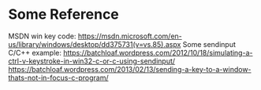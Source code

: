 Some Reference
====
MSDN win key code: https://msdn.microsoft.com/en-us/library/windows/desktop/dd375731(v=vs.85).aspx
Some sendinput C/C++ example:
	https://batchloaf.wordpress.com/2012/10/18/simulating-a-ctrl-v-keystroke-in-win32-c-or-c-using-sendinput/
	https://batchloaf.wordpress.com/2013/02/13/sending-a-key-to-a-window-thats-not-in-focus-c-program/

